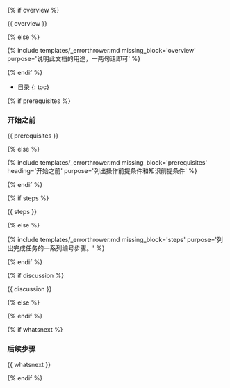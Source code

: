 {% if overview %}

{{ overview }}

{% else %}

{% include templates/_errorthrower.md missing_block='overview' purpose='说明此文档的用途，一两句话即可' %}

{% endif %}


* 目录
{: toc}


{% if prerequisites %}

### 开始之前

{{ prerequisites }}

{% else %}

{% include templates/_errorthrower.md missing_block='prerequisites' heading='开始之前' purpose='列出操作前提条件和知识前提条件' %}

{% endif %}


{% if steps %}

{{ steps }}

{% else %}

{% include templates/_errorthrower.md missing_block='steps' purpose='列出完成任务的一系列编号步骤。' %}

{% endif %}


{% if discussion %}

{{ discussion }}

{% else %}

{% endif %}


{% if whatsnext %}

### 后续步骤

{{ whatsnext }}

{% endif %}